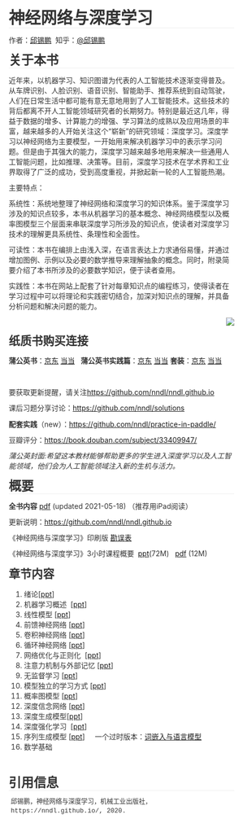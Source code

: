 <html>
<head>
<meta charset='UTF-8'><meta name='viewport' content='width=device-width initial-scale=1'>

<link href='https://fonts.loli.net/css?family=Open+Sans:400italic,700italic,700,400&subset=latin,latin-ext' rel='stylesheet' type='text/css' /><style type='text/css'>html {overflow-x: initial !important;}:root { --bg-color:#ffffff; --text-color:#333333; --select-text-bg-color:#B5D6FC; --select-text-font-color:auto; --monospace:"Lucida Console",Consolas,"Courier",monospace; --title-bar-height:20px; }
.mac-os-11 { --title-bar-height:28px; }
html { font-size: 14px; background-color: var(--bg-color); color: var(--text-color); font-family: "Helvetica Neue", Helvetica, Arial, sans-serif; -webkit-font-smoothing: antialiased; }
body { margin: 0px; padding: 0px; height: auto; inset: 0px; font-size: 1rem; line-height: 1.42857; overflow-x: hidden; background: inherit; tab-size: 4; }
iframe { margin: auto; }
a.url { word-break: break-all; }
a:active, a:hover { outline: 0px; }
.in-text-selection, ::selection { text-shadow: none; background: var(--select-text-bg-color); color: var(--select-text-font-color); }
#write { margin: 0px auto; height: auto; width: inherit; word-break: normal; overflow-wrap: break-word; position: relative; white-space: normal; overflow-x: visible; padding-top: 36px; }
#write.first-line-indent p { text-indent: 2em; }
#write.first-line-indent li p, #write.first-line-indent p * { text-indent: 0px; }
#write.first-line-indent li { margin-left: 2em; }
.for-image #write { padding-left: 8px; padding-right: 8px; }
body.typora-export { padding-left: 30px; padding-right: 30px; }
.typora-export .footnote-line, .typora-export li, .typora-export p { white-space: pre-wrap; }
.typora-export .task-list-item input { pointer-events: none; }
@media screen and (max-width: 500px) {
  body.typora-export { padding-left: 0px; padding-right: 0px; }
  #write { padding-left: 20px; padding-right: 20px; }
}
#write li > figure:last-child { margin-bottom: 0.5rem; }
#write ol, #write ul { position: relative; }
img { max-width: 100%; vertical-align: middle; image-orientation: from-image; }
button, input, select, textarea { color: inherit; font: inherit; }
input[type="checkbox"], input[type="radio"] { line-height: normal; padding: 0px; }
*, ::after, ::before { box-sizing: border-box; }
#write h1, #write h2, #write h3, #write h4, #write h5, #write h6, #write p, #write pre { width: inherit; }
#write h1, #write h2, #write h3, #write h4, #write h5, #write h6, #write p { position: relative; }
p { line-height: inherit; }
h1, h2, h3, h4, h5, h6 { break-after: avoid-page; break-inside: avoid; orphans: 4; }
p { orphans: 4; }
h1 { font-size: 2rem; }
h2 { font-size: 1.8rem; }
h3 { font-size: 1.6rem; }
h4 { font-size: 1.4rem; }
h5 { font-size: 1.2rem; }
h6 { font-size: 1rem; }
.md-math-block, .md-rawblock, h1, h2, h3, h4, h5, h6, p { margin-top: 1rem; margin-bottom: 1rem; }
.hidden { display: none; }
.md-blockmeta { color: rgb(204, 204, 204); font-weight: 700; font-style: italic; }
a { cursor: pointer; }
sup.md-footnote { padding: 2px 4px; background-color: rgba(238, 238, 238, 0.7); color: rgb(85, 85, 85); border-radius: 4px; cursor: pointer; }
sup.md-footnote a, sup.md-footnote a:hover { color: inherit; text-transform: inherit; text-decoration: inherit; }
#write input[type="checkbox"] { cursor: pointer; width: inherit; height: inherit; }
figure { overflow-x: auto; margin: 1.2em 0px; max-width: calc(100% + 16px); padding: 0px; }
figure > table { margin: 0px; }
thead, tr { break-inside: avoid; break-after: auto; }
thead { display: table-header-group; }
table { border-collapse: collapse; border-spacing: 0px; width: 100%; overflow: auto; break-inside: auto; text-align: left; }
table.md-table td { min-width: 32px; }
.CodeMirror-gutters { border-right: 0px; background-color: inherit; }
.CodeMirror-linenumber { user-select: none; }
.CodeMirror { text-align: left; }
.CodeMirror-placeholder { opacity: 0.3; }
.CodeMirror pre { padding: 0px 4px; }
.CodeMirror-lines { padding: 0px; }
div.hr:focus { cursor: none; }
#write pre { white-space: pre-wrap; }
#write.fences-no-line-wrapping pre { white-space: pre; }
#write pre.ty-contain-cm { white-space: normal; }
.CodeMirror-gutters { margin-right: 4px; }
.md-fences { font-size: 0.9rem; display: block; break-inside: avoid; text-align: left; overflow: visible; white-space: pre; background: inherit; position: relative !important; }
.md-fences-adv-panel { width: 100%; margin-top: 10px; text-align: center; padding-top: 0px; padding-bottom: 8px; overflow-x: auto; }
#write .md-fences.mock-cm { white-space: pre-wrap; }
.md-fences.md-fences-with-lineno { padding-left: 0px; }
#write.fences-no-line-wrapping .md-fences.mock-cm { white-space: pre; overflow-x: auto; }
.md-fences.mock-cm.md-fences-with-lineno { padding-left: 8px; }
.CodeMirror-line, twitterwidget { break-inside: avoid; }
svg { break-inside: avoid; }
.footnotes { opacity: 0.8; font-size: 0.9rem; margin-top: 1em; margin-bottom: 1em; }
.footnotes + .footnotes { margin-top: 0px; }
.md-reset { margin: 0px; padding: 0px; border: 0px; outline: 0px; vertical-align: top; background: 0px 0px; text-decoration: none; text-shadow: none; float: none; position: static; width: auto; height: auto; white-space: nowrap; cursor: inherit; -webkit-tap-highlight-color: transparent; line-height: normal; font-weight: 400; text-align: left; box-sizing: content-box; direction: ltr; }
li div { padding-top: 0px; }
blockquote { margin: 1rem 0px; }
li .mathjax-block, li p { margin: 0.5rem 0px; }
li blockquote { margin: 1rem 0px; }
li { margin: 0px; position: relative; }
blockquote > :last-child { margin-bottom: 0px; }
blockquote > :first-child, li > :first-child { margin-top: 0px; }
.footnotes-area { color: rgb(136, 136, 136); margin-top: 0.714rem; padding-bottom: 0.143rem; white-space: normal; }
#write .footnote-line { white-space: pre-wrap; }
@media print {
  body, html { border: 1px solid transparent; height: 99%; break-after: avoid; break-before: avoid; font-variant-ligatures: no-common-ligatures; }
  #write { margin-top: 0px; padding-top: 0px; border-color: transparent !important; padding-bottom: 0px !important; }
  .typora-export * { -webkit-print-color-adjust: exact; }
  .typora-export #write { break-after: avoid; }
  .typora-export #write::after { height: 0px; }
  .is-mac table { break-inside: avoid; }
  .typora-export-show-outline .typora-export-sidebar { display: none; }
}
.footnote-line { margin-top: 0.714em; font-size: 0.7em; }
a img, img a { cursor: pointer; }
pre.md-meta-block { font-size: 0.8rem; min-height: 0.8rem; white-space: pre-wrap; background: rgb(204, 204, 204); display: block; overflow-x: hidden; }
p > .md-image:only-child:not(.md-img-error) img, p > img:only-child { display: block; margin: auto; }
#write.first-line-indent p > .md-image:only-child:not(.md-img-error) img { left: -2em; position: relative; }
p > .md-image:only-child { display: inline-block; width: 100%; }
#write .MathJax_Display { margin: 0.8em 0px 0px; }
.md-math-block { width: 100%; }
.md-math-block:not(:empty)::after { display: none; }
.MathJax_ref { fill: currentcolor; }
[contenteditable="true"]:active, [contenteditable="true"]:focus, [contenteditable="false"]:active, [contenteditable="false"]:focus { outline: 0px; box-shadow: none; }
.md-task-list-item { position: relative; list-style-type: none; }
.task-list-item.md-task-list-item { padding-left: 0px; }
.md-task-list-item > input { position: absolute; top: 0px; left: 0px; margin-left: -1.2em; margin-top: calc(1em - 10px); border: none; }
.math { font-size: 1rem; }
.md-toc { min-height: 3.58rem; position: relative; font-size: 0.9rem; border-radius: 10px; }
.md-toc-content { position: relative; margin-left: 0px; }
.md-toc-content::after, .md-toc::after { display: none; }
.md-toc-item { display: block; color: rgb(65, 131, 196); }
.md-toc-item a { text-decoration: none; }
.md-toc-inner:hover { text-decoration: underline; }
.md-toc-inner { display: inline-block; cursor: pointer; }
.md-toc-h1 .md-toc-inner { margin-left: 0px; font-weight: 700; }
.md-toc-h2 .md-toc-inner { margin-left: 2em; }
.md-toc-h3 .md-toc-inner { margin-left: 4em; }
.md-toc-h4 .md-toc-inner { margin-left: 6em; }
.md-toc-h5 .md-toc-inner { margin-left: 8em; }
.md-toc-h6 .md-toc-inner { margin-left: 10em; }
@media screen and (max-width: 48em) {
  .md-toc-h3 .md-toc-inner { margin-left: 3.5em; }
  .md-toc-h4 .md-toc-inner { margin-left: 5em; }
  .md-toc-h5 .md-toc-inner { margin-left: 6.5em; }
  .md-toc-h6 .md-toc-inner { margin-left: 8em; }
}
a.md-toc-inner { font-size: inherit; font-style: inherit; font-weight: inherit; line-height: inherit; }
.footnote-line a:not(.reversefootnote) { color: inherit; }
.reversefootnote { font-family: ui-monospace, sans-serif; }
.md-attr { display: none; }
.md-fn-count::after { content: "."; }
code, pre, samp, tt { font-family: var(--monospace); }
kbd { margin: 0px 0.1em; padding: 0.1em 0.6em; font-size: 0.8em; color: rgb(36, 39, 41); background: rgb(255, 255, 255); border: 1px solid rgb(173, 179, 185); border-radius: 3px; box-shadow: rgba(12, 13, 14, 0.2) 0px 1px 0px, rgb(255, 255, 255) 0px 0px 0px 2px inset; white-space: nowrap; vertical-align: middle; }
.md-comment { color: rgb(162, 127, 3); opacity: 0.6; font-family: var(--monospace); }
code { text-align: left; vertical-align: initial; }
a.md-print-anchor { white-space: pre !important; border-width: initial !important; border-style: none !important; border-color: initial !important; display: inline-block !important; position: absolute !important; width: 1px !important; right: 0px !important; outline: 0px !important; background: 0px 0px !important; text-decoration: initial !important; text-shadow: initial !important; }
.os-windows.monocolor-emoji .md-emoji { font-family: "Segoe UI Symbol", sans-serif; }
.md-diagram-panel > svg { max-width: 100%; }
[lang="flow"] svg, [lang="mermaid"] svg { max-width: 100%; height: auto; }
[lang="mermaid"] .node text { font-size: 1rem; }
table tr th { border-bottom: 0px; }
video { max-width: 100%; display: block; margin: 0px auto; }
iframe { max-width: 100%; width: 100%; border: none; }
.highlight td, .highlight tr { border: 0px; }
mark { background: rgb(255, 255, 0); color: rgb(0, 0, 0); }
.md-html-inline .md-plain, .md-html-inline strong, mark .md-inline-math, mark strong { color: inherit; }
.md-expand mark .md-meta { opacity: 0.3 !important; }
mark .md-meta { color: rgb(0, 0, 0); }
@media print {
  .typora-export h1, .typora-export h2, .typora-export h3, .typora-export h4, .typora-export h5, .typora-export h6 { break-inside: avoid; }
}
.md-diagram-panel .messageText { stroke: none !important; }
.md-diagram-panel .start-state { fill: var(--node-fill); }
.md-diagram-panel .edgeLabel rect { opacity: 1 !important; }
.md-fences.md-fences-math { font-size: 1em; }
.md-fences-advanced:not(.md-focus) { padding: 0px; white-space: nowrap; border: 0px; }
.md-fences-advanced:not(.md-focus) { background: inherit; }
.typora-export-show-outline .typora-export-content { max-width: 1440px; margin: auto; display: flex; flex-direction: row; }
.typora-export-sidebar { width: 300px; font-size: 0.8rem; margin-top: 80px; margin-right: 18px; }
.typora-export-show-outline #write { --webkit-flex:2; flex: 2 1 0%; }
.typora-export-sidebar .outline-content { position: fixed; top: 0px; max-height: 100%; overflow: hidden auto; padding-bottom: 30px; padding-top: 60px; width: 300px; }
@media screen and (max-width: 1024px) {
  .typora-export-sidebar, .typora-export-sidebar .outline-content { width: 240px; }
}
@media screen and (max-width: 800px) {
  .typora-export-sidebar { display: none; }
}
.outline-content li, .outline-content ul { margin-left: 0px; margin-right: 0px; padding-left: 0px; padding-right: 0px; list-style: none; }
.outline-content ul { margin-top: 0px; margin-bottom: 0px; }
.outline-content strong { font-weight: 400; }
.outline-expander { width: 1rem; height: 1.42857rem; position: relative; display: table-cell; vertical-align: middle; cursor: pointer; padding-left: 4px; }
.outline-expander::before { content: ""; position: relative; font-family: Ionicons; display: inline-block; font-size: 8px; vertical-align: middle; }
.outline-item { padding-top: 3px; padding-bottom: 3px; cursor: pointer; }
.outline-expander:hover::before { content: ""; }
.outline-h1 > .outline-item { padding-left: 0px; }
.outline-h2 > .outline-item { padding-left: 1em; }
.outline-h3 > .outline-item { padding-left: 2em; }
.outline-h4 > .outline-item { padding-left: 3em; }
.outline-h5 > .outline-item { padding-left: 4em; }
.outline-h6 > .outline-item { padding-left: 5em; }
.outline-label { cursor: pointer; display: table-cell; vertical-align: middle; text-decoration: none; color: inherit; }
.outline-label:hover { text-decoration: underline; }
.outline-item:hover { border-color: rgb(245, 245, 245); background-color: var(--item-hover-bg-color); }
.outline-item:hover { margin-left: -28px; margin-right: -28px; border-left: 28px solid transparent; border-right: 28px solid transparent; }
.outline-item-single .outline-expander::before, .outline-item-single .outline-expander:hover::before { display: none; }
.outline-item-open > .outline-item > .outline-expander::before { content: ""; }
.outline-children { display: none; }
.info-panel-tab-wrapper { display: none; }
.outline-item-open > .outline-children { display: block; }
.typora-export .outline-item { padding-top: 1px; padding-bottom: 1px; }
.typora-export .outline-item:hover { margin-right: -8px; border-right: 8px solid transparent; }
.typora-export .outline-expander::before { content: "+"; font-family: inherit; top: -1px; }
.typora-export .outline-expander:hover::before, .typora-export .outline-item-open > .outline-item > .outline-expander::before { content: "−"; }
.typora-export-collapse-outline .outline-children { display: none; }
.typora-export-collapse-outline .outline-item-open > .outline-children, .typora-export-no-collapse-outline .outline-children { display: block; }
.typora-export-no-collapse-outline .outline-expander::before { content: "" !important; }
.typora-export-show-outline .outline-item-active > .outline-item .outline-label { font-weight: 700; }
.md-inline-math-container mjx-container { zoom: 0.95; }


.CodeMirror { height: auto; }
.CodeMirror.cm-s-inner { background: inherit; }
.CodeMirror-scroll { overflow: auto hidden; z-index: 3; }
.CodeMirror-gutter-filler, .CodeMirror-scrollbar-filler { background-color: rgb(255, 255, 255); }
.CodeMirror-gutters { border-right: 1px solid rgb(221, 221, 221); background: inherit; white-space: nowrap; }
.CodeMirror-linenumber { padding: 0px 3px 0px 5px; text-align: right; color: rgb(153, 153, 153); }
.cm-s-inner .cm-keyword { color: rgb(119, 0, 136); }
.cm-s-inner .cm-atom, .cm-s-inner.cm-atom { color: rgb(34, 17, 153); }
.cm-s-inner .cm-number { color: rgb(17, 102, 68); }
.cm-s-inner .cm-def { color: rgb(0, 0, 255); }
.cm-s-inner .cm-variable { color: rgb(0, 0, 0); }
.cm-s-inner .cm-variable-2 { color: rgb(0, 85, 170); }
.cm-s-inner .cm-variable-3 { color: rgb(0, 136, 85); }
.cm-s-inner .cm-string { color: rgb(170, 17, 17); }
.cm-s-inner .cm-property { color: rgb(0, 0, 0); }
.cm-s-inner .cm-operator { color: rgb(152, 26, 26); }
.cm-s-inner .cm-comment, .cm-s-inner.cm-comment { color: rgb(170, 85, 0); }
.cm-s-inner .cm-string-2 { color: rgb(255, 85, 0); }
.cm-s-inner .cm-meta { color: rgb(85, 85, 85); }
.cm-s-inner .cm-qualifier { color: rgb(85, 85, 85); }
.cm-s-inner .cm-builtin { color: rgb(51, 0, 170); }
.cm-s-inner .cm-bracket { color: rgb(153, 153, 119); }
.cm-s-inner .cm-tag { color: rgb(17, 119, 0); }
.cm-s-inner .cm-attribute { color: rgb(0, 0, 204); }
.cm-s-inner .cm-header, .cm-s-inner.cm-header { color: rgb(0, 0, 255); }
.cm-s-inner .cm-quote, .cm-s-inner.cm-quote { color: rgb(0, 153, 0); }
.cm-s-inner .cm-hr, .cm-s-inner.cm-hr { color: rgb(153, 153, 153); }
.cm-s-inner .cm-link, .cm-s-inner.cm-link { color: rgb(0, 0, 204); }
.cm-negative { color: rgb(221, 68, 68); }
.cm-positive { color: rgb(34, 153, 34); }
.cm-header, .cm-strong { font-weight: 700; }
.cm-del { text-decoration: line-through; }
.cm-em { font-style: italic; }
.cm-link { text-decoration: underline; }
.cm-error { color: red; }
.cm-invalidchar { color: red; }
.cm-constant { color: rgb(38, 139, 210); }
.cm-defined { color: rgb(181, 137, 0); }
div.CodeMirror span.CodeMirror-matchingbracket { color: rgb(0, 255, 0); }
div.CodeMirror span.CodeMirror-nonmatchingbracket { color: rgb(255, 34, 34); }
.cm-s-inner .CodeMirror-activeline-background { background: inherit; }
.CodeMirror { position: relative; overflow: hidden; }
.CodeMirror-scroll { height: 100%; outline: 0px; position: relative; box-sizing: content-box; background: inherit; }
.CodeMirror-sizer { position: relative; }
.CodeMirror-gutter-filler, .CodeMirror-hscrollbar, .CodeMirror-scrollbar-filler, .CodeMirror-vscrollbar { position: absolute; z-index: 6; display: none; outline: 0px; }
.CodeMirror-vscrollbar { right: 0px; top: 0px; overflow: hidden; }
.CodeMirror-hscrollbar { bottom: 0px; left: 0px; overflow: auto hidden; }
.CodeMirror-scrollbar-filler { right: 0px; bottom: 0px; }
.CodeMirror-gutter-filler { left: 0px; bottom: 0px; }
.CodeMirror-gutters { position: absolute; left: 0px; top: 0px; padding-bottom: 10px; z-index: 3; overflow-y: hidden; }
.CodeMirror-gutter { white-space: normal; height: 100%; box-sizing: content-box; padding-bottom: 30px; margin-bottom: -32px; display: inline-block; }
.CodeMirror-gutter-wrapper { position: absolute; z-index: 4; background: 0px 0px !important; border: none !important; }
.CodeMirror-gutter-background { position: absolute; top: 0px; bottom: 0px; z-index: 4; }
.CodeMirror-gutter-elt { position: absolute; cursor: default; z-index: 4; }
.CodeMirror-lines { cursor: text; }
.CodeMirror pre { border-radius: 0px; border-width: 0px; background: 0px 0px; font-family: inherit; font-size: inherit; margin: 0px; white-space: pre; overflow-wrap: normal; color: inherit; z-index: 2; position: relative; overflow: visible; }
.CodeMirror-wrap pre { overflow-wrap: break-word; white-space: pre-wrap; word-break: normal; }
.CodeMirror-code pre { border-right: 30px solid transparent; width: fit-content; }
.CodeMirror-wrap .CodeMirror-code pre { border-right: none; width: auto; }
.CodeMirror-linebackground { position: absolute; inset: 0px; z-index: 0; }
.CodeMirror-linewidget { position: relative; z-index: 2; overflow: auto; }
.CodeMirror-wrap .CodeMirror-scroll { overflow-x: hidden; }
.CodeMirror-measure { position: absolute; width: 100%; height: 0px; overflow: hidden; visibility: hidden; }
.CodeMirror-measure pre { position: static; }
.CodeMirror div.CodeMirror-cursor { position: absolute; visibility: hidden; border-right: none; width: 0px; }
.CodeMirror div.CodeMirror-cursor { visibility: hidden; }
.CodeMirror-focused div.CodeMirror-cursor { visibility: inherit; }
.cm-searching { background: rgba(255, 255, 0, 0.4); }
span.cm-underlined { text-decoration: underline; }
span.cm-strikethrough { text-decoration: line-through; }
.cm-tw-syntaxerror { color: rgb(255, 255, 255); background-color: rgb(153, 0, 0); }
.cm-tw-deleted { text-decoration: line-through; }
.cm-tw-header5 { font-weight: 700; }
.cm-tw-listitem:first-child { padding-left: 10px; }
.cm-tw-box { border-style: solid; border-right-width: 1px; border-bottom-width: 1px; border-left-width: 1px; border-color: inherit; border-top-width: 0px !important; }
.cm-tw-underline { text-decoration: underline; }
@media print {
  .CodeMirror div.CodeMirror-cursor { visibility: hidden; }
}


:root {
    --side-bar-bg-color: #fafafa;
    --control-text-color: #777;
}

@include-when-export url(https://fonts.loli.net/css?family=Open+Sans:400italic,700italic,700,400&subset=latin,latin-ext);

/* open-sans-regular - latin-ext_latin */
  /* open-sans-italic - latin-ext_latin */
    /* open-sans-700 - latin-ext_latin */
    /* open-sans-700italic - latin-ext_latin */
  html {
    font-size: 16px;
    -webkit-font-smoothing: antialiased;
}

body {
    font-family: "Open Sans","Clear Sans", "Helvetica Neue", Helvetica, Arial, 'Segoe UI Emoji', sans-serif;
    color: rgb(51, 51, 51);
    line-height: 1.6;
}

#write {
    max-width: 860px;
  	margin: 0 auto;
  	padding: 30px;
    padding-bottom: 100px;
}

@media only screen and (min-width: 1400px) {
	#write {
		max-width: 1024px;
	}
}

@media only screen and (min-width: 1800px) {
	#write {
		max-width: 1200px;
	}
}

#write > ul:first-child,
#write > ol:first-child{
    margin-top: 30px;
}

a {
    color: #4183C4;
}
h1,
h2,
h3,
h4,
h5,
h6 {
    position: relative;
    margin-top: 1rem;
    margin-bottom: 1rem;
    font-weight: bold;
    line-height: 1.4;
    cursor: text;
}
h1:hover a.anchor,
h2:hover a.anchor,
h3:hover a.anchor,
h4:hover a.anchor,
h5:hover a.anchor,
h6:hover a.anchor {
    text-decoration: none;
}
h1 tt,
h1 code {
    font-size: inherit;
}
h2 tt,
h2 code {
    font-size: inherit;
}
h3 tt,
h3 code {
    font-size: inherit;
}
h4 tt,
h4 code {
    font-size: inherit;
}
h5 tt,
h5 code {
    font-size: inherit;
}
h6 tt,
h6 code {
    font-size: inherit;
}
h1 {
    font-size: 2.25em;
    line-height: 1.2;
    border-bottom: 1px solid #eee;
}
h2 {
    font-size: 1.75em;
    line-height: 1.225;
    border-bottom: 1px solid #eee;
}

/*@media print {
    .typora-export h1,
    .typora-export h2 {
        border-bottom: none;
        padding-bottom: initial;
    }
    .typora-export h1::after,
    .typora-export h2::after {
        content: "";
        display: block;
        height: 100px;
        margin-top: -96px;
        border-top: 1px solid #eee;
    }
}*/

h3 {
    font-size: 1.5em;
    line-height: 1.43;
}
h4 {
    font-size: 1.25em;
}
h5 {
    font-size: 1em;
}
h6 {
   font-size: 1em;
    color: #777;
}
p,
blockquote,
ul,
ol,
dl,
table{
    margin: 0.8em 0;
}
li>ol,
li>ul {
    margin: 0 0;
}
hr {
    height: 2px;
    padding: 0;
    margin: 16px 0;
    background-color: #e7e7e7;
    border: 0 none;
    overflow: hidden;
    box-sizing: content-box;
}

li p.first {
    display: inline-block;
}
ul,
ol {
    padding-left: 30px;
}
ul:first-child,
ol:first-child {
    margin-top: 0;
}
ul:last-child,
ol:last-child {
    margin-bottom: 0;
}
blockquote {
    border-left: 4px solid #dfe2e5;
    padding: 0 15px;
    color: #777777;
}
blockquote blockquote {
    padding-right: 0;
}
table {
    padding: 0;
    word-break: initial;
}
table tr {
    border: 1px solid #dfe2e5;
    margin: 0;
    padding: 0;
}
table tr:nth-child(2n),
thead {
    background-color: #f8f8f8;
}
table th {
    font-weight: bold;
    border: 1px solid #dfe2e5;
    border-bottom: 0;
    margin: 0;
    padding: 6px 13px;
}
table td {
    border: 1px solid #dfe2e5;
    margin: 0;
    padding: 6px 13px;
}
table th:first-child,
table td:first-child {
    margin-top: 0;
}
table th:last-child,
table td:last-child {
    margin-bottom: 0;
}

.CodeMirror-lines {
    padding-left: 4px;
}

.code-tooltip {
    box-shadow: 0 1px 1px 0 rgba(0,28,36,.3);
    border-top: 1px solid #eef2f2;
}

.md-fences,
code,
tt {
    border: 1px solid #e7eaed;
    background-color: #f8f8f8;
    border-radius: 3px;
    padding: 0;
    padding: 2px 4px 0px 4px;
    font-size: 0.9em;
}

code {
    background-color: #f3f4f4;
    padding: 0 2px 0 2px;
}

.md-fences {
    margin-bottom: 15px;
    margin-top: 15px;
    padding-top: 8px;
    padding-bottom: 6px;
}


.md-task-list-item > input {
  margin-left: -1.3em;
}

@media print {
    html {
        font-size: 13px;
    }
    pre {
        page-break-inside: avoid;
        word-wrap: break-word;
    }
}

.md-fences {
	background-color: #f8f8f8;
}
#write pre.md-meta-block {
	padding: 1rem;
    font-size: 85%;
    line-height: 1.45;
    background-color: #f7f7f7;
    border: 0;
    border-radius: 3px;
    color: #777777;
    margin-top: 0 !important;
}

.mathjax-block>.code-tooltip {
	bottom: .375rem;
}

.md-mathjax-midline {
    background: #fafafa;
}

#write>h3.md-focus:before{
	left: -1.5625rem;
	top: .375rem;
}
#write>h4.md-focus:before{
	left: -1.5625rem;
	top: .285714286rem;
}
#write>h5.md-focus:before{
	left: -1.5625rem;
	top: .285714286rem;
}
#write>h6.md-focus:before{
	left: -1.5625rem;
	top: .285714286rem;
}
.md-image>.md-meta {
    /*border: 1px solid #ddd;*/
    border-radius: 3px;
    padding: 2px 0px 0px 4px;
    font-size: 0.9em;
    color: inherit;
}

.md-tag {
    color: #a7a7a7;
    opacity: 1;
}

.md-toc { 
    margin-top:20px;
    padding-bottom:20px;
}

.sidebar-tabs {
    border-bottom: none;
}

#typora-quick-open {
    border: 1px solid #ddd;
    background-color: #f8f8f8;
}

#typora-quick-open-item {
    background-color: #FAFAFA;
    border-color: #FEFEFE #e5e5e5 #e5e5e5 #eee;
    border-style: solid;
    border-width: 1px;
}

/** focus mode */
.on-focus-mode blockquote {
    border-left-color: rgba(85, 85, 85, 0.12);
}

header, .context-menu, .megamenu-content, footer{
    font-family: "Segoe UI", "Arial", sans-serif;
}

.file-node-content:hover .file-node-icon,
.file-node-content:hover .file-node-open-state{
    visibility: visible;
}

.mac-seamless-mode #typora-sidebar {
    background-color: #fafafa;
    background-color: var(--side-bar-bg-color);
}

.md-lang {
    color: #b4654d;
}

/*.html-for-mac {
    --item-hover-bg-color: #E6F0FE;
}*/

#md-notification .btn {
    border: 0;
}

.dropdown-menu .divider {
    border-color: #e5e5e5;
    opacity: 0.4;
}

.ty-preferences .window-content {
    background-color: #fafafa;
}

.ty-preferences .nav-group-item.active {
    color: white;
    background: #999;
}

.menu-item-container a.menu-style-btn {
    background-color: #f5f8fa;
    background-image: linear-gradient( 180deg , hsla(0, 0%, 100%, 0.8), hsla(0, 0%, 100%, 0)); 
}



</style><title>神经网络与深度学习</title>
</head>
<body class='typora-export os-windows'><div class='typora-export-content'>
<div id='write'  class=''><h1 id='神经网络与深度学习'><span>神经网络与深度学习</span></h1><p><span>作者：</span><a href='https://xpqiu.github.io/'><span>邱锡鹏</span></a><span>  知乎：</span><a href='https://www.zhihu.com/people/xpqiu'><span>@邱锡鹏</span></a></p><h2 id='关于本书'><span>关于本书</span></h2><p><span>近年来，以机器学习、知识图谱为代表的人工智能技术逐渐变得普及。从车牌识别、人脸识别、语音识别、智能助手、推荐系统到自动驾驶，人们在日常生活中都可能有意无意地用到了人工智能技术。这些技术的背后都离不开人工智能领域研究者的长期努力。特别是最近这几年，得益于数据的增多、计算能力的增强、学习算法的成熟以及应用场景的丰富，越来越多的人开始关注这个“崭新”的研究领域：深度学习。深度学习以神经网络为主要模型，一开始用来解决机器学习中的表示学习问题。但是由于其强大的能力，深度学习越来越多地用来解决一些通用人工智能问题，比如推理、决策等。目前，深度学习技术在学术界和工业界取得了广泛的成功，受到高度重视，并掀起新一轮的人工智能热潮。</span></p><p><span>主要特点：</span></p><p><span>系统性：系统地整理了神经网络和深度学习的知识体系。鉴于深度学习涉及的知识点较多，本书从机器学习的基本概念、神经网络模型以及概率图模型三个层面来串联深度学习所涉及的知识点，使读者对深度学习技术的理解更具系统性、条理性和全面性。</span></p><p><span>可读性：本书在编排上由浅入深，在语言表达上力求通俗易懂，并通过增加图例、示例以及必要的数学推导来理解抽象的概念。同时，附录简要介绍了本书所涉及的必要数学知识，便于读者查用。</span></p><p><span>实践性：本书在网站上配套了针对每章知识点的编程练习，使得读者在学习过程中可以将理论和实践密切结合，加深对知识点的理解，并具备分析问题和解决问题的能力。</span></p><p><span class='md-image'><img style="float: right;margin-left: auto;  margin-right: auto;" src="nndl2.jpg"></span></p><h3 id='纸质书购买连接'><span>纸质书购买连接</span></h3><p><strong><span>蒲公英书</span></strong><span>：</span><a href="https://item.jd.com/12851292.html" target="_blank"><span>京东</span></a><span> </span><a href="http://union.dangdang.com/transfer.php?from=P-340342&ad_type=10&sys_id=1&backurl=http%3A%2F%2Fproduct.dangdang.com%2F28538371.html" target="_blank"><span>当当</span></a><span>   </span><strong><span>蒲公英书实践篇</span></strong><span>：</span><a href='https://item.jd.com/13262435.html'><span>京东</span></a><span> </span><a href='http://product.dangdang.com/29439138.html?_ddclickunion=P-295132-57139_64_0__1|ad_type=0|sys_id=1#dd_refer=https%3A%2F%2Fc.duomai.com%2Ftrack.php%3Fsite_id%3D57139%26aid%3D64%26euid%3D%26t%3Dhttp%3A%2F%2Fproduct.dangdang.com%2F29439138.html'><span>当当</span></a><span> </span><strong><span>套装</span></strong><span>：</span><a href='https://item.jd.com/13345599.html'><span>京东</span></a><span> </span><a href='http://product.dangdang.com/29449496.html'><span>当当</span></a><span> </span></p><p>&nbsp;</p><p><span>要获取更新提醒，请关注</span><a href='https://github.com/nndl/nndl.github.io' target='_blank' class='url'>https://github.com/nndl/nndl.github.io</a></p><p><span>课后习题分享讨论：</span><a href='https://github.com/nndl/solutions' target='_blank' class='url'>https://github.com/nndl/solutions</a></p><p><strong><span>配套实践</span></strong><span>（new）：</span><a href='https://github.com/nndl/practice-in-paddle/' target='_blank' class='url'>https://github.com/nndl/practice-in-paddle/</a></p><p><span>豆瓣评分：</span><a href='https://book.douban.com/subject/33409947/' target='_blank' class='url'>https://book.douban.com/subject/33409947/</a></p><p><em><span>蒲公英封面:希望这本教材能够帮助更多的学生进入深度学习以及人工智能领域，他们会为人工智能领域注入新的生机与活力。</span></em></p><h2 id='概要'><span>概要</span></h2><p><strong><span>全书内容</span></strong><span> </span><a href='nndl-book.pdf'><span>pdf</span></a><span> (updated 2021-05-18) （推荐用iPad阅读）</span></p><p><span>更新说明：</span><a href='https://github.com/nndl/nndl.github.io' target='_blank' class='url'>https://github.com/nndl/nndl.github.io</a></p><p><span>《神经网络与深度学习》印刷版 </span><a href='./errata.html'><span>勘误表</span></a><span> </span></p><p><span>《神经网络与深度学习》3小时课程概要  </span><a href='./ppt/神经网络与深度学习-3小时.pptx'><span>ppt</span></a><span>(72M)   </span><a href='./ppt/神经网络与深度学习-3小时.pdf'><span>pdf</span></a><span> (12M) </span></p><h3 id='章节内容'><span>章节内容</span></h3><ol start='' ><li><span>绪论[</span><a href='./ppt/chap-绪论.pptx'><span>ppt</span></a><span>] </span></li><li><span>机器学习概述  [</span><a href='./ppt/chap-机器学习概述.pptx'><span>ppt</span></a><span>] </span></li><li><span>线性模型 [</span><a href='./ppt/chap-线性模型.pptx'><span>ppt</span></a><span>]  </span></li><li><span>前馈神经网络 [</span><a href='./ppt/chap-前馈神经网络.pptx'><span>ppt</span></a><span>] </span></li><li><span>卷积神经网络 [</span><a href='./ppt/chap-卷积神经网络.pptx'><span>ppt</span></a><span>]  </span></li><li><span>循环神经网络 [</span><a href='./ppt/chap-循环神经网络.pptx'><span>ppt</span></a><span>]   </span></li><li><span>网络优化与正则化  [</span><a href='./ppt/chap-网络优化与正则化.pptx'><span>ppt</span></a><span>]  </span></li><li><span>注意力机制与外部记忆 [</span><a href='./ppt/chap-注意力机制与外部记忆.pptx'><span>ppt</span></a><span>]  </span></li><li><span>无监督学习 [</span><a href='./ppt/chap-无监督学习.pptx'><span>ppt</span></a><span>] </span></li><li><span>模型独立的学习方式 [</span><a href='./ppt/chap-模型独立的学习方式.pptx'><span>ppt</span></a><span>] </span></li><li><span>概率图模型 [</span><a href='./ppt/chap-概率图模型.pptx'><span>ppt</span></a><span>] </span></li><li><span>深度信念网络 [</span><a href='./ppt/chap-深度信念网络.pptx'><span>ppt</span></a><span>] </span></li><li><span>深度生成模型[</span><a href='./ppt/chap-深度生成模型.pptx'><span>ppt</span></a><span>] </span></li><li><span>深度强化学习  [</span><a href='./ppt/chap-深度强化学习.pptx'><span>ppt</span></a><span>] </span></li><li><span>序列生成模型 [</span><a href='./ppt/chap-序列生成模型.pptx'><span>ppt</span></a><span>]     一个过时版本：</span><a href='./old-chap/chap-语言模型与词嵌入.pdf'><span>词嵌入与语言模型</span></a></li><li><span>数学基础 </span></li></ol><p>&nbsp;</p><h2 id='引用信息'><span>引用信息</span></h2><pre class="md-fences md-end-block ty-contain-cm modeLoaded" spellcheck="false" lang=""><div class="CodeMirror cm-s-inner cm-s-null-scroll CodeMirror-wrap" lang=""><div style="overflow: hidden; position: relative; width: 3px; height: 0px; top: 9.51562px; left: 8px;"><textarea autocorrect="off" autocapitalize="off" spellcheck="false" tabindex="0" style="position: absolute; bottom: -1em; padding: 0px; width: 1000px; height: 1em; outline: none;"></textarea></div><div class="CodeMirror-scrollbar-filler" cm-not-content="true"></div><div class="CodeMirror-gutter-filler" cm-not-content="true"></div><div class="CodeMirror-scroll" tabindex="-1"><div class="CodeMirror-sizer" style="margin-left: 0px; margin-bottom: 0px; border-right-width: 0px; padding-right: 0px; padding-bottom: 0px;"><div style="position: relative; top: 0px;"><div class="CodeMirror-lines" role="presentation"><div role="presentation" style="position: relative; outline: none;"><div class="CodeMirror-measure"></div><div class="CodeMirror-measure"></div><div style="position: relative; z-index: 1;"></div><div class="CodeMirror-code" role="presentation"><div class="CodeMirror-activeline" style="position: relative;"><div class="CodeMirror-activeline-background CodeMirror-linebackground"></div><div class="CodeMirror-gutter-background CodeMirror-activeline-gutter" style="left: 0px; width: 0px;"></div><pre class=" CodeMirror-line " role="presentation"><span role="presentation" style="padding-right: 0.1px;">邱锡鹏，神经网络与深度学习，机械工业出版社，https://nndl.github.io/, 2020.</span></pre></div></div></div></div></div></div><div style="position: absolute; height: 0px; width: 1px; border-bottom: 0px solid transparent; top: 23px;"></div><div class="CodeMirror-gutters" style="display: none; height: 23px;"></div></div></div></pre><p>&nbsp;</p><pre class="md-fences md-end-block ty-contain-cm modeLoaded" spellcheck="false" lang=""><div class="CodeMirror cm-s-inner cm-s-null-scroll CodeMirror-wrap" lang=""><div style="overflow: hidden; position: relative; width: 3px; height: 0px; top: 9.51562px; left: 8px;"><textarea autocorrect="off" autocapitalize="off" spellcheck="false" tabindex="0" style="position: absolute; bottom: -1em; padding: 0px; width: 1000px; height: 1em; outline: none;"></textarea></div><div class="CodeMirror-scrollbar-filler" cm-not-content="true"></div><div class="CodeMirror-gutter-filler" cm-not-content="true"></div><div class="CodeMirror-scroll" tabindex="-1"><div class="CodeMirror-sizer" style="margin-left: 0px; margin-bottom: 0px; border-right-width: 0px; padding-right: 0px; padding-bottom: 0px;"><div style="position: relative; top: 0px;"><div class="CodeMirror-lines" role="presentation"><div role="presentation" style="position: relative; outline: none;"><div class="CodeMirror-measure"><pre><span>xxxxxxxxxx</span></pre></div><div class="CodeMirror-measure"></div><div style="position: relative; z-index: 1;"></div><div class="CodeMirror-code" role="presentation" style=""><div class="CodeMirror-activeline" style="position: relative;"><div class="CodeMirror-activeline-background CodeMirror-linebackground"></div><div class="CodeMirror-gutter-background CodeMirror-activeline-gutter" style="left: 0px; width: 0px;"></div><pre class=" CodeMirror-line " role="presentation"><span role="presentation" style="padding-right: 0.1px;">@book{qiu2020nndl,</span></pre></div><pre class=" CodeMirror-line " role="presentation"><span role="presentation" style="padding-right: 0.1px;">title = {神经网络与深度学习},</span></pre><pre class=" CodeMirror-line " role="presentation"><span role="presentation" style="padding-right: 0.1px;">publisher = {机械工业出版社},</span></pre><pre class=" CodeMirror-line " role="presentation"><span role="presentation" style="padding-right: 0.1px;">year = {2020},</span></pre><pre class=" CodeMirror-line " role="presentation"><span role="presentation" style="padding-right: 0.1px;">author = {邱锡鹏},</span></pre><pre class=" CodeMirror-line " role="presentation"><span role="presentation" style="padding-right: 0.1px;">address = {北京},</span></pre><pre class=" CodeMirror-line " role="presentation"><span role="presentation" style="padding-right: 0.1px;">isbn = {9787111649687},</span></pre><pre class=" CodeMirror-line " role="presentation"><span role="presentation" style="padding-right: 0.1px;">url = {https://nndl.github.io/},</span></pre><pre class=" CodeMirror-line " role="presentation"><span role="presentation" style="padding-right: 0.1px;">}</span></pre></div></div></div></div></div><div style="position: absolute; height: 0px; width: 1px; border-bottom: 0px solid transparent; top: 207px;"></div><div class="CodeMirror-gutters" style="display: none; height: 207px;"></div></div></div></pre><p>&nbsp;</p><h2 id='反馈意见'><span>反馈意见</span></h2><p><span>如果您有任何意见、评论以及建议（先确认最新版本中是否已经修正），请通过GitHub的</span><a href='https://github.com/nndl/nndl.github.io/issues'><span>Issues</span></a><span>页面进行反馈。如果错误比较重要，我会在本书中进行致谢。</span></p><p><span>反馈意见包括但不限于：（因为分开排版关系，页码错误请忽略。）</span></p><ul><li><span>打字错误</span></li><li><span>描述错误: 比如“感知器是非线性分类器”</span></li><li><span>评论</span></li><li><span>建议</span></li></ul><p><span>非常感谢！</span></p><p><span>致谢列表：感谢王利锋、林同茂、张钧瑞、李浩、胡可鑫、韦鹏辉、徐国海、侯宇蓬、任强、王少敬、肖耀、李鹏等同学指出书中的错误。</span></p></div></div>
</body>
</html>
